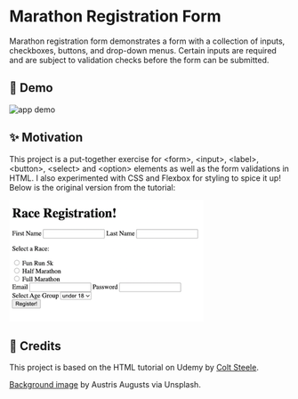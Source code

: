 # Marathon Registration Form

Marathon registration form demonstrates a form with a collection of inputs, checkboxes, buttons, and drop-down menus. Certain inputs are required and are subject to validation checks before the form can be submitted.


## 🎉 Demo 

![app demo](Assets/marathon.demo.gif)


## ✨ Motivation 

This project is a put-together exercise for &lt;form&gt;, &lt;input&gt;, &lt;label&gt;, &lt;button&gt;, &lt;select&gt; and &lt;option&gt; elements as well as the form validations in HTML. I also experimented with CSS and Flexbox for styling to spice it up! Below is the original version from the tutorial:

![original version](Assets/marathon-origin.png)

## 👏 Credits

This project is based on the HTML tutorial on Udemy by <a href="https://www.udemy.com/user/coltsteele/">Colt Steele</a>. 

<a href="https://unsplash.com/photos/52p1K0d0euM">Background image</a> by Austris Augusts via Unsplash. 


